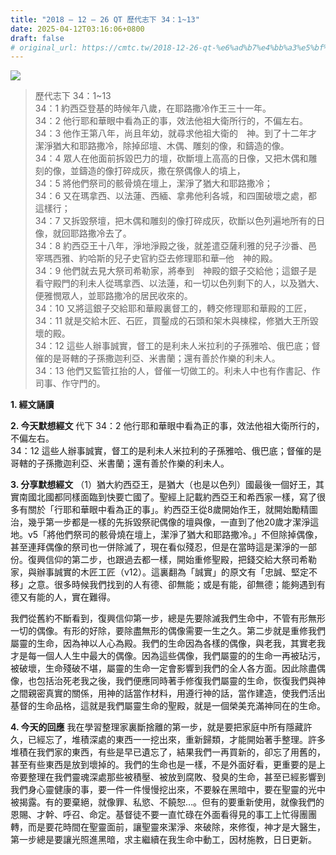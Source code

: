 ```yaml
---
title: "2018 – 12 – 26 QT 歷代志下 34：1~13"
date: 2025-04-12T03:16:06+0800
draft: false
# original_url: https://cmtc.tw/2018-12-26-qt-%e6%ad%b7%e4%bb%a3%e5%bf%97%e4%b8%8b-34%ef%bc%9a113
---
```


![](/images/qt.jpg)
> 歷代志下 34：1\~13  
> 34：1 約西亞登基的時候年八歲，在耶路撒冷作王三十一年。  
> 34：2 他行耶和華眼中看為正的事，效法他祖大衛所行的，不偏左右。  
> 34：3 他作王第八年，尚且年幼，就尋求他祖大衛的　神。到了十二年才潔淨猶大和耶路撒冷，除掉邱壇、木偶、雕刻的像，和鑄造的像。  
> 34：4 眾人在他面前拆毀巴力的壇，砍斷壇上高高的日像，又把木偶和雕刻的像，並鑄造的像打碎成灰，撒在祭偶像人的墳上，  
> 34：5 將他們祭司的骸骨燒在壇上，潔淨了猶大和耶路撒冷；  
> 34：6 又在瑪拿西、以法蓮、西緬、拿弗他利各城，和四圍破壞之處，都這樣行；  
> 34：7 又拆毀祭壇，把木偶和雕刻的像打碎成灰，砍斷以色列遍地所有的日像，就回耶路撒冷去了。  
> 34：8 約西亞王十八年，淨地淨殿之後，就差遣亞薩利雅的兒子沙番、邑宰瑪西雅、約哈斯的兒子史官約亞去修理耶和華─他　神的殿。  
> 34：9 他們就去見大祭司希勒家，將奉到　神殿的銀子交給他；這銀子是看守殿門的利未人從瑪拿西、以法蓮，和一切以色列剩下的人，以及猶大、便雅憫眾人，並耶路撒冷的居民收來的。  
> 34：10 又將這銀子交給耶和華殿裏督工的，轉交修理耶和華殿的工匠，  
> 34：11 就是交給木匠、石匠，買鑿成的石頭和架木與棟樑，修猶大王所毀壞的殿。  
> 34：12 這些人辦事誠實，督工的是利未人米拉利的子孫雅哈、俄巴底；督催的是哥轄的子孫撒迦利亞、米書蘭；還有善於作樂的利未人。  
> 34：13 他們又監管扛抬的人，督催一切做工的。利未人中也有作書記、作司事、作守門的。

**1. 經文誦讀**

**2.  今天默想經文**
代下 34：2 他行耶和華眼中看為正的事，效法他祖大衛所行的，不偏左右。  
34：12 這些人辦事誠實，督工的是利未人米拉利的子孫雅哈、俄巴底；督催的是哥轄的子孫撒迦利亞、米書蘭；還有善於作樂的利未人。

**3. 分享默想經文**
（1）猶大約西亞王，是猶大（也是以色列）國最後一個好王，其實南國北國都同樣面臨到快要亡國了。聖經上記載約西亞王和希西家一樣，寫了很多有關於「行耶和華眼中看為正的事」。約西亞王從8歲開始作王，就開始勵精圖治，幾乎第一步都是一樣的先拆毀祭祀偶像的壇與像，一直到了他20歲才潔淨這地。v5「將他們祭司的骸骨燒在壇上，潔淨了猶大和耶路撒冷。」不但除掉偶像，甚至連拜偶像的祭司也一併除滅了，現在看似殘忍，但是在當時這是潔淨的一部份。復興信仰的第二步，也跟過去都一樣，開始重修聖殿，把錢交給大祭司希勒家，與辦事誠實的木匠工匠（v12）。這裏翻為「誠實」的原文有「忠誠、堅定不移」之意。很多時候我們找到的人有德、卻無能；或是有能，卻無德；能夠遇到有德又有能的人，實在難得。

我們從舊約不斷看到，復興信仰第一步，總是先要除滅我們生命中，不管有形無形一切的偶像。有形的好除，要除盡無形的偶像需要一生之久。第二步就是重修我們屬靈的生命，因為神以人心為殿。我們的生命因為各樣的偶像，與老我，其實老我才是每一個人人生中最大的偶像。因為這些偶像，我們屬靈的的生命一再被玷污，被破壞，生命殘破不堪，屬靈的生命一定會影響到我們的全人各方面。因此除盡偶像，也包括治死老我之後，我們便應同時著手修復我們屬靈的生命，恢復我們與神之間親密真實的關係，用神的話當作材料，用遵行神的話，當作建造，使我們活出基督的生命品格，這就是我們屬靈生命的聖殿，就是一個榮美充滿神同在的生命。

**4. 今天的回應**
我在學習整理家裏斷捨離的第一步，就是要把家庭中所有隱藏許久，已經忘了，堆積深處的東西一一挖出來，重新歸類，才能開始著手整理。許多堆積在我們家的東西，有些是早已遺忘了，結果我們一再買新的，卻忘了用舊的，甚至有些東西是放到壞掉的。我們的生命也是一樣，不是外面好看，更重要的是上帝要整理在我們靈魂深處那些被積壓、被放到腐敗、發臭的生命，甚至已經影響到我們身心靈健康的事，要一件一件慢慢挖出來，不要躲在黑暗中，要在聖靈的光中被揭露。有的要棄絕，就像罪、私慾、不饒恕…。但有的要重新使用，就像我們的恩賜、才幹、呼召、命定。基督徒不要一直忙碌在外面看得見的事工上忙得團團轉，而是要花時間在聖靈面前，讓聖靈來潔淨、來破除，來修復，神才是大醫生，第一步總是要讓光照進黑暗，求主繼續在我生命中動工，因材施教，日日更新。

